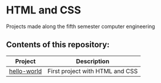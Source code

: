 # HTML and CSS
 Projects made along the fifth semester computer engineering

## Contents of this repository:
Project       | Description
---------     | ------
[hello-world](Projects/hello-world) | First project with HTML and CSS

